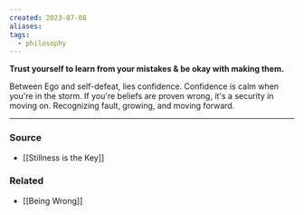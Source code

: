 ```yaml
---
created: 2023-07-08
aliases: 
tags:
  - philosophy
---
```

**Trust yourself to learn from your mistakes & be okay with making them.**

Between Ego and self-defeat, lies confidence. Confidence is calm when you're in the storm. If you're beliefs are proven wrong, it's a security in moving on. Recognizing fault, growing, and moving forward.

****
### Source
- [[Stillness is the Key]]

### Related
- [[Being Wrong]]